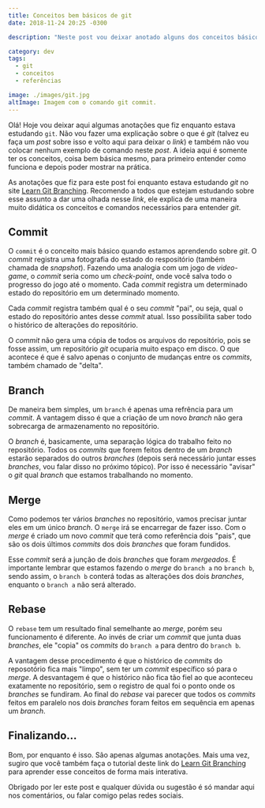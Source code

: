 ```yaml
---
title: Conceitos bem básicos de git
date: 2018-11-24 20:25 -0300

description: "Neste post vou deixar anotado alguns dos conceitos básicos que vi durante alguns estudos sobre git"

category: dev
tags:
  - git
  - conceitos
  - referências

image: ./images/git.jpg
altImage: Imagem com o comando git commit.
---
```


Olá! Hoje vou deixar aqui algumas anotações que fiz enquanto estava estudando `git`. Não vou fazer uma explicação sobre o que é _git_ (talvez eu faça um _post_ sobre isso e volto aqui para deixar o _link_) e também não vou colocar nenhum exemplo de comando neste _post_. A ideia aqui é somente ter os conceitos, coisa bem básica mesmo, para primeiro entender como funciona e depois poder mostrar na prática.

<!-- end_excerpt -->

As anotações que fiz para este post foi enquanto estava estudando _git_ no site [Learn Git Branching][tutorial-git]. Recomendo a todos que estejam estudando sobre esse assunto a dar uma olhada nesse _link_, ele explica de uma maneira muito didática os conceitos e comandos necessários para entender _git_.

## Commit

O `commit` é o conceito mais básico quando estamos aprendendo sobre _git_. O _commit_ registra uma fotografia do estado do respositório (também chamada de _snapshot_). Fazendo uma analogia com um jogo de _video-game_, o _commit_ seria como um _check-point_, onde você salva todo o progresso do jogo até o momento. Cada _commit_ registra um determinado estado do repositório em um determinado momento.

Cada _commit_ registra também qual é o seu _commit_ "pai", ou seja, qual o estado do repositório antes desse _commit_ atual. Isso possibilita saber todo o histórico de alterações do repositório.

O _commit_ não gera uma cópia de todos os arquivos do repositório, pois se fosse assim, um repositório _git_ ocuparia muito espaço em disco. O que acontece é que é salvo apenas o conjunto de mudanças entre os _commits_, também chamado de "delta".

## Branch

De maneira bem simples, um `branch` é apenas uma refrência para um _commit_. A vantagem disso é que a criação de um novo _branch_ não gera sobrecarga de armazenamento no repositório.

O _branch_ é, basicamente, uma separação lógica do trabalho feito no repositório. Todos os _commits_ que forem feitos dentro de um _branch_ estarão separados do outros _branches_ (depois será necessário juntar esses _branches_, vou falar disso no próximo tópico). Por isso é necessário "avisar" o _git_ qual _branch_ que estamos trabalhando no momento.

## Merge

Como podemos ter vários _branches_ no repositório, vamos precisar juntar eles em um único _branch_. O `merge` irá se encarregar de fazer isso. Com o _merge_ é criado um novo _commit_ que terá como referência dois "pais", que são os dois últimos _commits_ dos dois _branches_ que foram fundidos.

Esse _commit_ será a junção de dois _branches_ que foram _mergeados_. É importante lembrar que estamos fazendo o _merge_ do `branch a` no `branch b`, sendo assim, o `branch b` conterá todas as alterações dos dois _branches_, enquanto o `branch a` não será alterado.

## Rebase

O `rebase` tem um resultado final semelhante ao _merge_, porém seu funcionamento é diferente. Ao invés de criar um _commit_ que junta duas _branches_, ele "copia" os _commits_ do `branch a` para dentro do `branch b`.

A vantagem desse procedimento é que o histórico de _commits_ do reposotório fica mais "limpo", sem ter um _commit_ específico só para o _merge_. A desvantagem é que o histórico não fica tão fiel ao que aconteceu exatamente no repositório, sem o registro de qual foi o ponto onde os _branches_ se fundiram. Ao final do _rebase_ vai parecer que todos os _commits_ feitos em paralelo nos dois _branches_ foram feitos em sequência em apenas um _branch_.

## Finalizando...

Bom, por enquanto é isso. São apenas algumas anotações. Mais uma vez, sugiro que você também faça o tutorial deste link do [Learn Git Branching][tutorial-git] para aprender esse conceitos de forma mais interativa.

Obrigado por ler este post e qualquer dúvida ou sugestão é só mandar aqui nos comentários, ou falar comigo pelas redes sociais.

[tutorial-git]: https://learngitbranching.js.org/

